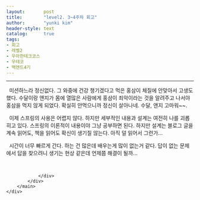 ```yaml
---
layout:       post
title:        "level2. 3~4주차 회고"
author:       "yunki kim"
header-style: text
catalog:      true
tags: 
- 회고
- 레벨2
- 우아한테크코스
- 우테코
- 백엔드4기
---
```


<head></head>
<body id="tt-body-page" class="">
<div id="wrap" class="wrap-right">
    <div id="container">
        <main class="main ">
            <div class="area-main">
                <div class="area-view">
                    <div class="article-header"></div>
                    <hr>
                    <div class="article-view">
                        <div class="contents_style">
                            <p data-ke-size="size16">&nbsp; 미션하느라 정신없다. 그 와중에 건강 챙기겠다고 먹은 홍삼이 체질에 안맞아서 고생도 했다. 수달이랑 앤지가 몸에 열많은 사람에게 홍삼이 죄악이라는 것을 알려주고 나서야 홍삼을 먹지 않게 되었다. 확실히 안먹으니까 정신이 살아나네. 수달, 앤지 고마워~~.</p>
<p data-ke-size="size16">&nbsp; 이제 스프링의 사용은 어렵지 않다. 하지만 세부적인 내용과 설계는 여전히 나를 괴롭히고 있다. 스프링의 이론적이 내용이야 그냥 공부하면 된다. 하지만 설계는 블로그 글을 계속 읽어도, 책을 읽어도 확신이 생기질 않는다. 아직 덜 읽어서 그런가...</p>
<p data-ke-size="size16">&nbsp; 시간이 너무 빠르게 간다. 하는 건 많은데 배우는게 많이 없는거 같다. 답이 없는 문제에서 답을 찾으려니 생기는 현상 같은데 언제쯤 해결이 될까...</p>
                        </div>
                        <br>
                        <div class="tags"></div>
                    </div>
                    
                </div>
            </div>
        </main>
    </div>
</div>


</body>